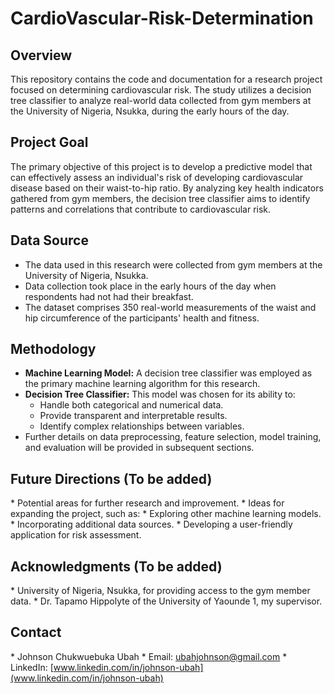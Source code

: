 # CardioVascular-Risk-Determination

## Overview

This repository contains the code and documentation for a research project focused on determining cardiovascular risk. The study utilizes a decision tree classifier to analyze real-world data collected from gym members at the University of Nigeria, Nsukka, during the early hours of the day.

## Project Goal

The primary objective of this project is to develop a predictive model that can effectively assess an individual's risk of developing cardiovascular disease based on their waist-to-hip ratio. By analyzing key health indicators gathered from gym members, the decision tree classifier aims to identify patterns and correlations that contribute to cardiovascular risk.

## Data Source

* The data used in this research were collected from gym members at the University of Nigeria, Nsukka.
* Data collection took place in the early hours of the day when respondents had not had their breakfast.
* The dataset comprises 350 real-world measurements of the waist and hip circumference of the participants' health and fitness.

## Methodology

* **Machine Learning Model:** A decision tree classifier was employed as the primary machine learning algorithm for this research.
* **Decision Tree Classifier:** This model was chosen for its ability to:
    * Handle both categorical and numerical data.
    * Provide transparent and interpretable results.
    * Identify complex relationships between variables.
* Further details on data preprocessing, feature selection, model training, and evaluation will be provided in subsequent sections.


## Future Directions (To be added)

\* Potential areas for further research and improvement.
\* Ideas for expanding the project, such as:
    * Exploring other machine learning models.
    * Incorporating additional data sources.
    * Developing a user-friendly application for risk assessment.

## Acknowledgments (To be added)

\* University of Nigeria, Nsukka, for providing access to the gym member data.
\* Dr. Tapamo Hippolyte of the University of Yaounde 1, my supervisor.

## Contact

\* Johnson Chukwuebuka Ubah
\* Email: [ubahjohnson@gmail.com](mailto:ubahjohnson@gmail.com)
\* LinkedIn: [www.linkedin.com/in/johnson-ubah](www.linkedin.com/in/johnson-ubah)

